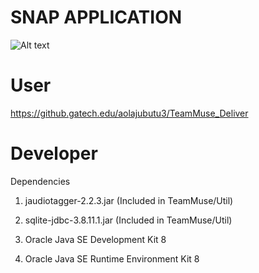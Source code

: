 SNAP APPLICATION 
================
![Alt text](/TeamMuse/doc/Screenshot.png?raw=true "OH SNAP")

User
====
https://github.gatech.edu/aolajubutu3/TeamMuse_Deliver

Developer
=========
Dependencies
1) jaudiotagger-2.2.3.jar (Included in TeamMuse/Util)

2) sqlite-jdbc-3.8.11.1.jar (Included in TeamMuse/Util)

3) Oracle Java SE Development Kit 8

4) Oracle Java SE Runtime Environment Kit 8



